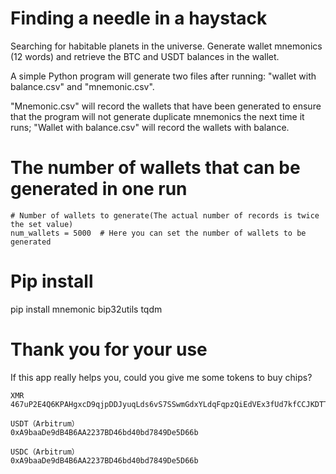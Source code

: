 # Finding a needle in a haystack
Searching for habitable planets in the universe.
Generate wallet mnemonics (12 words) and retrieve the BTC and USDT balances in the wallet.

A simple Python program will generate two files after running: "wallet with balance.csv" and "mnemonic.csv".

"Mnemonic.csv" will record the wallets that have been generated to ensure that the program will not generate duplicate mnemonics the next time it runs;
"Wallet with balance.csv" will record the wallets with balance.

# The number of wallets that can be generated in one run

    # Number of wallets to generate(The actual number of records is twice the set value)
    num_wallets = 5000  # Here you can set the number of wallets to be generated


# Pip install
pip install mnemonic bip32utils tqdm

# Thank you for your use
If this app really helps you, could you give me some tokens to buy chips?

    XMR
    467uP2E4Q6KPAHgxcD9qjpDDJyuqLds6vS7SSwmGdxYLdqFqpzQiEdVEx3fUd7kfCCJKDTTSa8GShUbZyHARwWYcJNsnLGz
    
    USDT（Arbitrum）
    0xA9baaDe9dB4B6AA2237BD46bd40bd7849De5D66b
    
    USDC（Arbitrum）
    0xA9baaDe9dB4B6AA2237BD46bd40bd7849De5D66b

